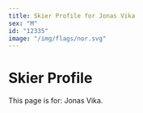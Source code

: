 ```yaml
---
title: Skier Profile for Jonas Vika
sex: "M"
id: "12335"
image: "/img/flags/nor.svg" 
---
```


# Skier Profile

This page is for: Jonas Vika.
    